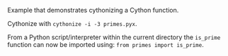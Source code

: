 Example that demonstrates cythonizing a Cython function.

Cythonize with `cythonize -i -3 primes.pyx`.

From a Python script/interpreter within the current directory the `is_prime` function can now be imported using: `from primes import is_prime`.
